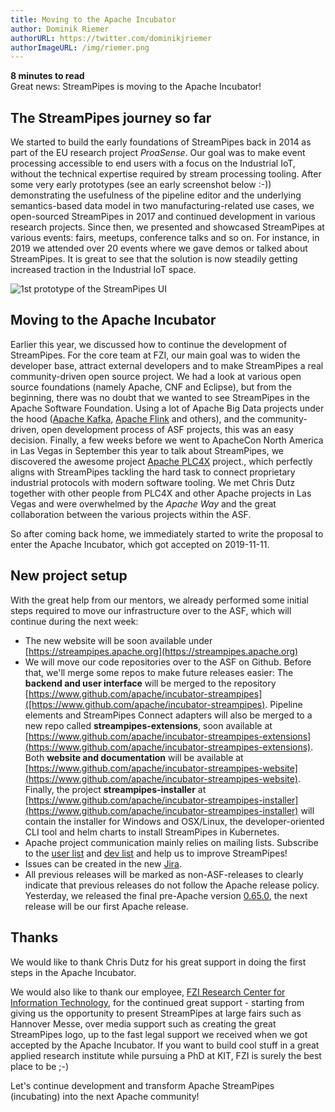 ```yaml
---
title: Moving to the Apache Incubator
author: Dominik Riemer
authorURL: https://twitter.com/dominikjriemer
authorImageURL: /img/riemer.png
---
```

**<div style="float: left; padding-right: 40px;">8 minutes to read</div>**
<br>
Great news: StreamPipes is moving to the Apache Incubator!
<!--truncate-->

## The StreamPipes journey so far
We started to build the early foundations of StreamPipes back in 2014 as part of the EU research project _ProaSense_. Our goal was to make event processing accessible to end users with a focus on the Industrial IoT, without the technical expertise required by stream processing tooling.
After some very early prototypes (see an early screenshot below :-)) demonstrating the usefulness of the pipeline editor and the underlying semantics-based data model in two manufacturing-related use cases, we open-sourced StreamPipes in 2017 and continued development in various research projects.
Since then, we presented and showcased StreamPipes at various events: fairs, meetups, conference talks and so on. For instance, in 2019 we attended over 20 events where we gave demos or talked about StreamPipes.
It is great to see that the solution is now steadily getting increased traction in the Industrial IoT space.

<img class="blog-image" style="max-width:90%;" src="/blog/assets/2019-11-25/2019-11_StreamPipes-v0.png" alt="1st prototype of the StreamPipes UI">

## Moving to the Apache Incubator
Earlier this year, we discussed how to continue the development of StreamPipes. For the core team at FZI, our main goal was to widen the developer base, attract external developers and to make StreamPipes a real community-driven open source project.
We had a look at various open source foundations (namely Apache, CNF and Eclipse), but from the beginning, there was no doubt that we wanted to see StreamPipes in the Apache Software Foundation. Using a lot of Apache Big Data projects under the hood ([Apache Kafka](https://kafka.apache.org), [Apache Flink](https://flink.apache.org) and others), and the community-driven, open development process of ASF projects, this was an easy decision.
Finally, a few weeks before we went to ApacheCon North America in Las Vegas in September this year to talk about StreamPipes, we discovered the awesome project [Apache PLC4X](https:/plc4x.apache.org) project., which perfectly aligns with StreamPipes tackling the hard task to connect proprietary industrial protocols with modern software tooling.
We met Chris Dutz together with other people from PLC4X and other Apache projects in Las Vegas and were overwhelmed by the _Apache Way_ and the great collaboration between the various projects within the ASF.

So after coming back home, we immediately started to write the proposal to enter the Apache Incubator, which got accepted on 2019-11-11.

## New project setup
With the great help from our mentors, we already performed some initial steps required to move our infrastructure over to the ASF, which will continue during the next week:

* The new website will be soon available under [https://streampipes.apache.org](https://streampipes.apache.org)
* We will move our code repositories over to the ASF on Github. Before that, we'll merge some repos to make future releases easier: The **backend and user interface** will be merged to the repository [https://www.github.com/apache/incubator-streampipes]([https://www.github.com/apache/incubator-streampipes). Pipeline elements and StreamPipes Connect adapters will also be merged to a new repo called **streampipes-extensions**, soon available at [https://www.github.com/apache/incubator-streampipes-extensions](https://www.github.com/apache/incubator-streampipes-extensions). Both **website and documentation** will be available at [https://www.github.com/apache/incubator-streampipes-website](https://www.github.com/apache/incubator-streampipes-website). Finally, the project **streampipes-installer** at [https://www.github.com/apache/incubator-streampipes-installer](https://www.github.com/apache/incubator-streampipes-installer) will contain the installer for Windows and OSX/Linux, the developer-oriented CLI tool and helm charts to install StreamPipes in Kubernetes.
* Apache project communication mainly relies on mailing lists. Subscribe to the [user list](mailto:users-subscribe@streampipes.apache.org) and [dev list](mailto:dev-subscribe@streampipes.apache.org) and help us to improve StreamPipes!
* Issues can be created in the new [Jira](https://issues.apache.org/jira/projects/STREAMPIPES).
* All previous releases will be marked as non-ASF-releases to clearly indicate that previous releases do not follow the Apache release policy. Yesterday, we released the final pre-Apache version [0.65.0](/blog/2019-11-23-release-0650), the next release will be our first Apache release.  

## Thanks
We would like to thank Chris Dutz for his great support in doing the first steps in the Apache Incubator.

We would also like to thank our employee, [FZI Research Center for Information Technology](https://www.fzi.de/en), for the continued great support - starting from giving us the opportunity to present StreamPipes at large fairs such as Hannover Messe, over media support such as creating the great StreamPipes logo, up to the fast legal support we received when we got accepted by the Apache Incubator.
If you want to build cool stuff in a great applied research institute while pursuing a PhD at KIT, FZI is surely the best place to be ;-)

Let's continue development and transform Apache StreamPipes (incubating) into the next Apache community!











